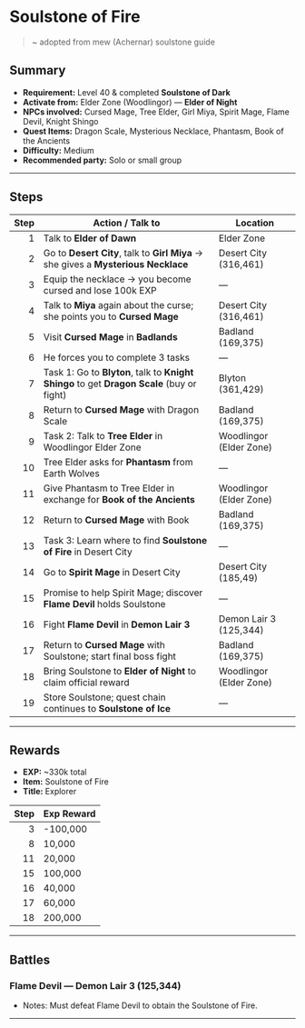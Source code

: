 # Soulstone of Fire

> ~ adopted from mew (Achernar) soulstone guide

## Summary
- **Requirement:** Level 40 & completed **Soulstone of Dark**  
- **Activate from:** Elder Zone (Woodlingor) — **Elder of Night**  
- **NPCs involved:** Cursed Mage, Tree Elder, Girl Miya, Spirit Mage, Flame Devil, Knight Shingo  
- **Quest Items:** Dragon Scale, Mysterious Necklace, Phantasm, Book of the Ancients  
- **Difficulty:** Medium  
- **Recommended party:** Solo or small group  

---

## Steps

| Step | Action / Talk to                                                                           | Location                |
| ---: | ------------------------------------------------------------------------------------------ | ----------------------- |
|    1 | Talk to **Elder of Dawn**                                                                  | Elder Zone              |
|    2 | Go to **Desert City**, talk to **Girl Miya** → she gives a **Mysterious Necklace**         | Desert City (316,461)   |
|    3 | Equip the necklace → you become cursed and lose 100k EXP                                   | —                       |
|    4 | Talk to **Miya** again about the curse; she points you to **Cursed Mage**                  | Desert City (316,461)   |
|    5 | Visit **Cursed Mage** in **Badlands**                                                      | Badland (169,375)       |
|    6 | He forces you to complete 3 tasks                                                          | —                       |
|    7 | Task 1: Go to **Blyton**, talk to **Knight Shingo** to get **Dragon Scale** (buy or fight) | Blyton (361,429)        |
|    8 | Return to **Cursed Mage** with Dragon Scale                                                | Badland (169,375)       |
|    9 | Task 2: Talk to **Tree Elder** in Woodlingor Elder Zone                                    | Woodlingor (Elder Zone) |
|   10 | Tree Elder asks for **Phantasm** from Earth Wolves                                         | —                       |
|   11 | Give Phantasm to Tree Elder in exchange for **Book of the Ancients**                       | Woodlingor (Elder Zone) |
|   12 | Return to **Cursed Mage** with Book                                                        | Badland (169,375)       |
|   13 | Task 3: Learn where to find **Soulstone of Fire** in Desert City                           | —                       |
|   14 | Go to **Spirit Mage** in Desert City                                                       | Desert City (185,49)    |
|   15 | Promise to help Spirit Mage; discover **Flame Devil** holds Soulstone                      | —                       |
|   16 | Fight **Flame Devil** in **Demon Lair 3**                                                  | Demon Lair 3 (125,344)  |
|   17 | Return to **Cursed Mage** with Soulstone; start final boss fight                           | Badland (169,375)       |
|   18 | Bring Soulstone to **Elder of Night** to claim official reward                             | Woodlingor (Elder Zone) |
|   19 | Store Soulstone; quest chain continues to **Soulstone of Ice**                             | —                       |

---

## Rewards
- **EXP:** ~330k total  
- **Item:** Soulstone of Fire  
- **Title:** Explorer  

| Step | Exp Reward |
| ---: | ---------- |
|    3 | -100,000   |
|    8 | 10,000     |
|   11 | 20,000     |
|   15 | 100,000    |
|   16 | 40,000     |
|   17 | 60,000     |
|   18 | 200,000    |
 
---

## Battles

### Flame Devil — Demon Lair 3 (125,344)

- Notes: Must defeat Flame Devil to obtain the Soulstone of Fire.

---
